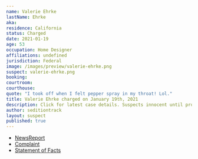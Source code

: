 ```yaml
---
name: Valerie Ehrke
lastName: Ehrke
aka:
residence: California
status: Charged
date: 2021-01-19
age: 53
occupation: Home Designer
affiliations: undefined
jurisdiction: Federal
image: /images/preview/valerie-ehrke.png
suspect: valerie-ehrke.png
booking:
courtroom:
courthouse:
quote: "I took off when I felt pepper spray in my throat! Lol."
title: Valerie Ehrke charged on January 19th, 2021
description: Click for latest case details. Suspects innocent until proven guilty.
author: seditiontrack
layout: suspect
published: true
---
```

- [NewsReport](https://sacramento.cbslocal.com/2021/01/20/fbi-arrest-jorge-riley-valerie-ehrke-capitol/)
- [Complaint](https://www.justice.gov/opa/page/file/1356641/download)
- [Statement of Facts](https://www.justice.gov/opa/page/file/1356646/download)

